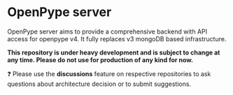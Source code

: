 OpenPype server
===============

OpenPype server aims to provide a comprehensive backend with API access for openpype v4. It fully replaces v3 mongoDB based infrastructure. 

**This repository is under heavy development and is subject to change at any time. Please do not use for production of any kind for now.** 

❓ Please use the **discussions** feature on respective repositories to ask questions about architecture decision or to submit suggestions. 
